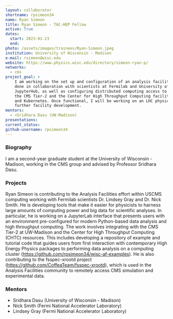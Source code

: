 ```yaml
---
layout: collaborator
shortname: rpsimeon34
name: Ryan Simeon
title: Ryan Simeon - TAC-HEP Fellow
active: True
dates:
  start: 2023-01-23
  end:
photo: /assets/images/trainees/Ryan-Simeon.jpeg
institution: University of Wisconsin - Madison
e-mail: rsimeon@wisc.edu
website: https://www.physics.wisc.edu/directory/simeon-ryan-p/
networks:
  - cms
project_goal: >
    I am working on the set up and configuration of an analysis facility at UW-Madison. This work is being 
    done in collaboration with scientists at Fermilab and University of Nebraska/IRIS-HEP. Plans include installing 
    JupyterHub, as well as configuring distributed computing access to the UW-Madison both CPU and GPU resources at 
    the CMS Tier-2 and the Center for High Throughput Computing facility. I am investigating the use of HT-Condor 
    and Kubernetes. Once functional, I will be working on an LHC physics analysis that exploits the resources and motivates
    further facility development.
mentors:
  - <Sridhara Dasu (UW-Madison)
presentations:
current_status:
github-username: rpsimeon34
---
```


### Biography

I am a second-year graduate student at the University of Wisconsin - Madison, working in the CMS group and advised by Professor Sridhara Dasu.

### Projects

Ryan Simeon is contributing to the Analysis Facilities effort within USCMS computing working with Fermilab scientists Dr. Lindsey Gray and Dr. Nick Smith. He is developing tools that make it easier for physicists to harness large amounts of computing power and big data for scientific analyses. In particular, he is working on a JupyterLab interface that presents users with an environment pre-configured for modern Python-based data analysis and high throughput computing. The work involves integrating with the CMS Tier-2 at UW-Madison and the Center for High Throughput Computing (CHTC) resources. This includes developing a repository of example and tutorial code that guides users from first interaction with contemporary High Energy Physics packages to performing data analysis on a computing cluster (https://github.com/rpsimeon34/wisc-af-examples). He is also contributing to the fsspec-xrootd project (https://github.com/CoffeaTeam/fsspec-xrootd), which is used in the Analysis Facilities community to remotely access CMS simulation and experimental data.

### Mentors
 * Sridhara Dasu (University of Wisconsin - Madison)
 * Nick Smith (Fermi National Accelerator Laboratory)
 * Lindsey Gray (Fermi National Accelerator Laboratory)
